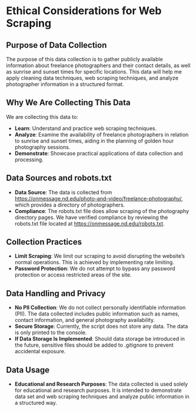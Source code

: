 # Ethical Considerations for Web Scraping

## Purpose of Data Collection
The purpose of this data collection is to gather publicly available information about freelance photographers and their contact details, as well as sunrise and sunset times for specific locations. This data will help me apply cleaning data techniques, web scraping techniques, and analyze photographer information in a structured format.

## Why We Are Collecting This Data
We are collecting this data to:
- **Learn**: Understand and practice web scraping techniques.
- **Analyze**: Examine the availability of freelance photographers in relation to sunrise and sunset times, aiding in the planning of golden hour photography sessions.
- **Demonstrate**: Showcase practical applications of data collection and processing.

## Data Sources and robots.txt
- **Data Source**: The data is collected from https://onmessage.nd.edu/photo-and-video/freelance-photography/, which provides a directory of photographers.
- **Compliance**: The robots.txt file does allow scraping of the photography directory pages. We have verified compliance by reviewing the robots.txt file located at https://onmessage.nd.edu/robots.txt.

## Collection Practices
- **Limit Scraping**: We limit our scraping to avoid disrupting the website’s normal operations. This is achieved by implementing rate limiting.
- **Password Protection**: We do not attempt to bypass any password protection or access restricted areas of the site.

## Data Handling and Privacy
- **No PII Collection**: We do not collect personally identifiable information (PII). The data collected includes public information such as names, contact information, and general photography availability.
- **Secure Storage**: Currently, the script does not store any data. The data is only printed to the console.
- **If Data Storage Is Implemented**: Should data storage be introduced in the future, sensitive files should be added to .gitignore to prevent accidental exposure.

## Data Usage
- **Educational and Research Purposes**: The data collected is used solely for educational and research purposes. It is intended to demonstrate data set and web scraping techniques and analyze public information in a structured way.

